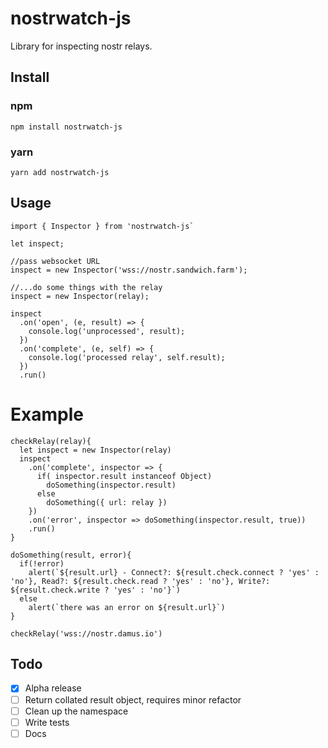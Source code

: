 # nostrwatch-js
Library for inspecting nostr relays. 

## Install
### npm
`npm install nostrwatch-js`

### yarn
`yarn add nostrwatch-js`

## Usage

```
import { Inspector } from 'nostrwatch-js` 

let inspect;

//pass websocket URL 
inspect = new Inspector('wss://nostr.sandwich.farm');

//...do some things with the relay
inspect = new Inspector(relay);

inspect
  .on('open', (e, result) => {
    console.log('unprocessed', result);
  })
  .on('complete', (e, self) => {
    console.log('processed relay', self.result);
  })
  .run()
```

# Example
```
checkRelay(relay){
  let inspect = new Inspector(relay)
  inspect
    .on('complete', inspector => {
      if( inspector.result instanceof Object)
        doSomething(inspector.result)
      else 
        doSomething({ url: relay })
    })
    .on('error', inspector => doSomething(inspector.result, true))
    .run()
}

doSomething(result, error){
  if(!error)
    alert(`${result.url} - Connect?: ${result.check.connect ? 'yes' : 'no'}, Read?: ${result.check.read ? 'yes' : 'no'}, Write?: ${result.check.write ? 'yes' : 'no'}`)
  else
    alert(`there was an error on ${result.url}`)
}

checkRelay('wss://nostr.damus.io')
```

## Todo
- [x] Alpha release
- [ ] Return collated result object, requires minor refactor
- [ ] Clean up the namespace  
- [ ] Write tests
- [ ] Docs

